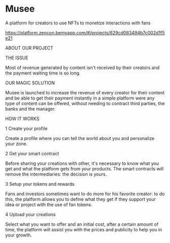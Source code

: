 # Musee
A platform for creators to use NFTs to monetize interactions with fans

https://platform.zencon.bemyapp.com/#/projects/629cd083494b7c002d1f5e21

ABOUT OUR PROJECT

THE ISSUE

Most of revenue generated by content isn't received by their creators and the payment waiting time is so long.

OUR MAGIC SOLUTION

Musee is launched to increase the revenue of every creator for their content and be able to get their payment instantly in a simple platform were any type of content can be offered, without needing to contract third parties, the banks and the manager.

HOW IT WORKS

1
Create your profile

Create a profile where you can tell the world about you and personalize your zone.

2
Get your smart contract

Before sharing your creations with other, it's necessary to know what you get and what the platform gets from your products. The smart contracts will remove the intermediaries: the decision is yours.

3
Setup your tokens and rewards

Fans and investors sometimes want to do more for his favorite creator: to do this, the platform allows you to define what they get if they support your idea or project with the use of fan tokens.

4
Upload your creations

Select what you want to offer and an initial cost, after a certain amount of time, the platform will assist you with the prices and publicity to help you in your growth.
